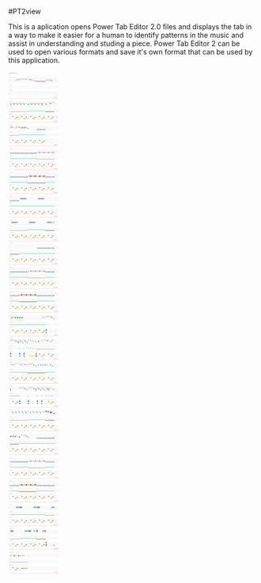 #PT2view

This is a aplication opens Power Tab Editor 2.0 files and displays the tab in a way to make it easier for a human to identify patterns in the music and assist in understanding and studing a piece.
Power Tab Editor 2 can be used to open various formats and save it's own format that can be used by this application.

![Sample](https://github.com/thiagoritcher/pt2view/blob/master/sample/bgood.png)
